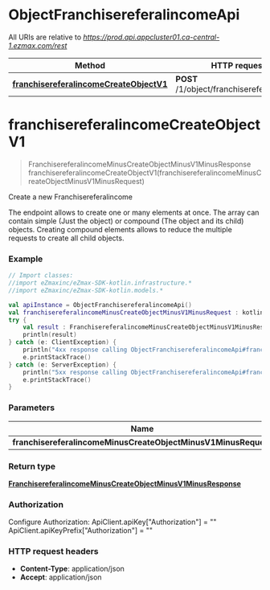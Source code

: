 # ObjectFranchisereferalincomeApi

All URIs are relative to *https://prod.api.appcluster01.ca-central-1.ezmax.com/rest*

Method | HTTP request | Description
------------- | ------------- | -------------
[**franchisereferalincomeCreateObjectV1**](ObjectFranchisereferalincomeApi.md#franchisereferalincomeCreateObjectV1) | **POST** /1/object/franchisereferalincome | Create a new Franchisereferalincome


<a name="franchisereferalincomeCreateObjectV1"></a>
# **franchisereferalincomeCreateObjectV1**
> FranchisereferalincomeMinusCreateObjectMinusV1MinusResponse franchisereferalincomeCreateObjectV1(franchisereferalincomeMinusCreateObjectMinusV1MinusRequest)

Create a new Franchisereferalincome

The endpoint allows to create one or many elements at once.  The array can contain simple (Just the object) or compound (The object and its child) objects.  Creating compound elements allows to reduce the multiple requests to create all child objects.

### Example
```kotlin
// Import classes:
//import eZmaxinc/eZmax-SDK-kotlin.infrastructure.*
//import eZmaxinc/eZmax-SDK-kotlin.models.*

val apiInstance = ObjectFranchisereferalincomeApi()
val franchisereferalincomeMinusCreateObjectMinusV1MinusRequest : kotlin.collections.List<FranchisereferalincomeMinusCreateObjectMinusV1MinusRequest> =  // kotlin.collections.List<FranchisereferalincomeMinusCreateObjectMinusV1MinusRequest> | 
try {
    val result : FranchisereferalincomeMinusCreateObjectMinusV1MinusResponse = apiInstance.franchisereferalincomeCreateObjectV1(franchisereferalincomeMinusCreateObjectMinusV1MinusRequest)
    println(result)
} catch (e: ClientException) {
    println("4xx response calling ObjectFranchisereferalincomeApi#franchisereferalincomeCreateObjectV1")
    e.printStackTrace()
} catch (e: ServerException) {
    println("5xx response calling ObjectFranchisereferalincomeApi#franchisereferalincomeCreateObjectV1")
    e.printStackTrace()
}
```

### Parameters

Name | Type | Description  | Notes
------------- | ------------- | ------------- | -------------
 **franchisereferalincomeMinusCreateObjectMinusV1MinusRequest** | [**kotlin.collections.List&lt;FranchisereferalincomeMinusCreateObjectMinusV1MinusRequest&gt;**](FranchisereferalincomeMinusCreateObjectMinusV1MinusRequest.md)|  |

### Return type

[**FranchisereferalincomeMinusCreateObjectMinusV1MinusResponse**](FranchisereferalincomeMinusCreateObjectMinusV1MinusResponse.md)

### Authorization


Configure Authorization:
    ApiClient.apiKey["Authorization"] = ""
    ApiClient.apiKeyPrefix["Authorization"] = ""

### HTTP request headers

 - **Content-Type**: application/json
 - **Accept**: application/json

